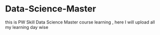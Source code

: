 # Data-Science-Master
this is PW Skill Data Science Master course learning , here I will upload all my learning day wise
